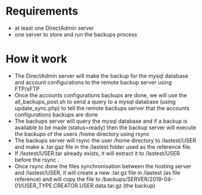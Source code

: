# Requirements
- at least one DirectAdmin server
- one server to store and run the backups process

# How it work
- The DirectAdmin server will make the backup for the mysql database and account configurations to the remote backup server using FTP/sFTP
- Once the accounts configurations backups are done, we will use the all_backups_post.sh to send a query to a mysql database (using update_sync.php) to tell the remote backups server that the accounts configurations backups are done
- The backups server will query the mysql database and if a backup is available to be made (status=ready) then the backup server will execute the backups of the users /home directory using rsync
- The backups server will rsync the user /home directory to /lastest/USER and make a .tar.gaz file in the /lastest folder used as the reference file.
- If /lastest/USER.tar already exists, it will extract it to /lastest/USER before the rsync .
 - Once rsync done the files synchronisation between the hosting server and /lastest/USER, it will create a new .tar.gz file in /lastest (as file reference) and will copy the file to /backups/SERVER/2019-04-01/USER_TYPE.CREATOR.USER.data.tar.gz (the backup)
